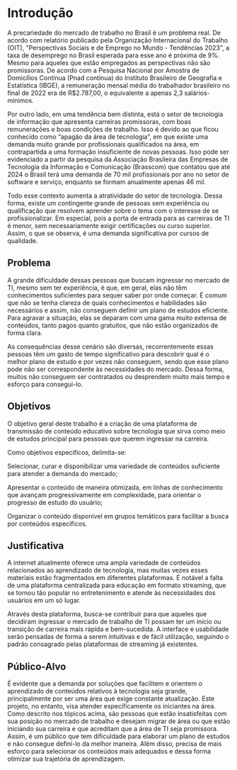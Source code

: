 # Introdução

A precariedade do mercado de trabalho no Brasil é um problema real. De acordo com relatório publicado pela Organização Internacional do Trabalho (OIT), "Perspectivas Sociais e de Emprego no Mundo - Tendências 2023", a taxa de desemprego no Brasil esperada para esse ano é próxima de 9%. Mesmo para aqueles que estão empregados as perspectivas não são promissoras. De acordo com a Pesquisa Nacional por Amostra de Domicílios Contínua (Pnad contínua) do Instituto Brasileiro de Geografia e Estatística (IBGE), a remuneração mensal média do trabalhador brasileiro no final de 2022 era de R$2.787,00, o equivalente a apenas 2,3 salários-mínimos. 

Por outro lado, em uma tendência bem distinta, está o setor de tecnologia de informação que apresenta carreiras promissoras, com boas remunerações e boas condições de trabalho. Isso é devido ao que ficou conhecido como “apagão da área de tecnologia”, em que existe uma demanda muito grande por profissionais qualificados na área, em contrapartida a uma formação insuficiente de novas pessoas. Isso pode ser evidenciado a partir da pesquisa da Associação Brasileira das Empresas de Tecnologia da Informação e Comunicação (Brasscom) que contatou que até 2024 o Brasil terá uma demanda de 70 mil profissionais por ano no setor de software e serviço, enquanto se formam anualmente apenas 46 mil.  

Todo esse contexto aumenta a atratividade do setor de tecnologia. Dessa forma, existe um contingente grande de pessoas sem experiência ou qualificação que resolvem aprender sobre o tema com o interesse de se profissionalizar. Em especial, pois a porta de entrada para as carreiras de TI é menor, sem necessariamente exigir certificações ou curso superior. Assim, o que se observa, é uma demanda significativa por cursos de qualidade. 

## Problema
A grande dificuldade dessas pessoas que buscam ingressar no mercado de TI, mesmo sem ter experiência, é que, em geral, elas não têm conhecimentos suficientes para sequer saber por onde começar. É comum que não se tenha clareza de quais conhecimentos e habilidades são necessários e assim, não conseguem definir um plano de estudos eficiente. Para agravar a situação, elas se deparam com uma gama muito extensa de conteúdos, tanto pagos quanto gratuitos, que não estão organizados de forma clara.  

As consequências desse cenário são diversas, recorrentemente essas pessoas têm um gasto de tempo significativo para descobrir qual é o melhor plano de estudo e por vezes não conseguem, sendo que esse plano pode não ser correspondente às necessidades do mercado. Dessa forma, muitos não conseguem ser contratados ou desprendem muito mais tempo e esforço para consegui-lo. 

## Objetivos

O objetivo geral deste trabalho é a criação de uma plataforma de transmissão de conteúdo educativo sobre tecnologia que sirva como meio de estudos principal para pessoas que querem ingressar na carreira. 

Como objetivos específicos, delimita-se: 

Selecionar, curar e disponibilizar uma variedade de conteúdos suficiente para atender a demanda do mercado; 

Apresentar o conteúdo de maneira otimizada, em linhas de conhecimento que avançam progressivamente em complexidade, para orientar o progresso de estudo do usuário; 

Organizar o conteúdo disponível em grupos temáticos para facilitar a busca por conteúdos específicos. 

## Justificativa

A internet atualmente oferece uma ampla variedade de conteúdos relacionados ao aprendizado de tecnologia, mas muitas vezes esses materiais estão fragmentados em diferentes plataformas. É notável a falta de uma plataforma centralizada para educação em formato streaming, que se tornou tão popular no entretenimento e atende às necessidades dos usuários em um só lugar. 

Através desta plataforma, busca-se contribuir para que aqueles que decidiram ingressar o mercado de trabalho de TI possam ter um início ou transição de carreira mais rápida e bem-sucedida. A interface e usabilidade serão pensadas de forma a serem intuitivas e de fácil utilização, seguindo o padrão consagrado pelas plataformas de streaming já existentes. 


## Público-Alvo

É evidente que a demanda por soluções que facilitem e orientem o aprendizado de conteúdos relativos à tecnologia seja grande, principalmente por ser uma área que exige constante atualização. Este projeto, no entanto, visa atender especificamente os iniciantes na área. Como descrito nos tópicos acima, são pessoas que estão insatisfeitas com sua posição no mercado de trabalho e desejam migrar de área ou que estão iniciando sua carreira e que acreditam que a área de TI seja promissora. Assim, é um público que tem dificuldade para elaborar um plano de estudos e não consegue defini-lo da melhor maneira. Além disso, precisa de mais esforço para selecionar os conteúdos mais adequados e dessa forma otimizar sua trajetória de aprendizagem. 

